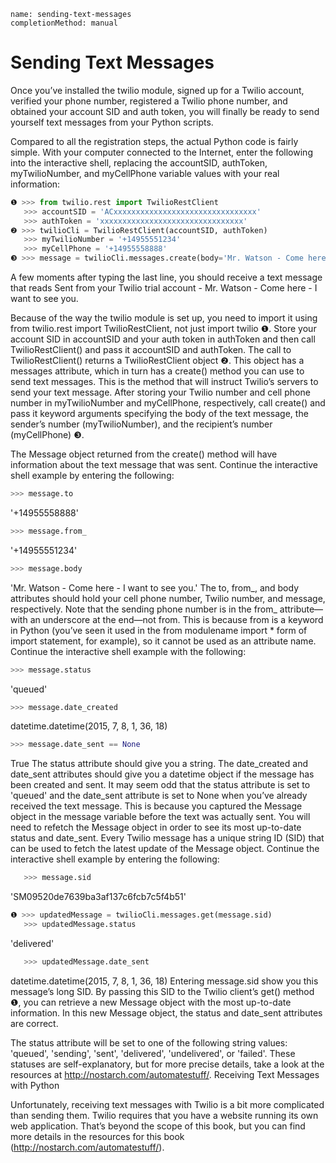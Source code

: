 ```ngMeta
name: sending-text-messages
completionMethod: manual
```
# Sending Text Messages
Once you’ve installed the twilio module, signed up for a Twilio account, verified your phone number, registered a Twilio phone number, and obtained your account SID and auth token, you will finally be ready to send yourself text messages from your Python scripts.

Compared to all the registration steps, the actual Python code is fairly simple. With your computer connected to the Internet, enter the following into the interactive shell, replacing the accountSID, authToken, myTwilioNumber, and myCellPhone variable values with your real information:

```python
❶ >>> from twilio.rest import TwilioRestClient
   >>> accountSID = 'ACxxxxxxxxxxxxxxxxxxxxxxxxxxxxxxxx'
   >>> authToken = 'xxxxxxxxxxxxxxxxxxxxxxxxxxxxxxxx'
❷ >>> twilioCli = TwilioRestClient(accountSID, authToken)
   >>> myTwilioNumber = '+14955551234'
   >>> myCellPhone = '+14955558888'
❸ >>> message = twilioCli.messages.create(body='Mr. Watson - Come here - I want to see you.', from_=myTwilioNumber, to=myCellPhone)
```
A few moments after typing the last line, you should receive a text message that reads Sent from your Twilio trial account - Mr. Watson - Come here - I want to see you.

Because of the way the twilio module is set up, you need to import it using from twilio.rest import TwilioRestClient, not just import twilio ❶. Store your account SID in accountSID and your auth token in authToken and then call TwilioRestClient() and pass it accountSID and authToken. The call to TwilioRestClient() returns a TwilioRestClient object ❷. This object has a messages attribute, which in turn has a create() method you can use to send text messages. This is the method that will instruct Twilio’s servers to send your text message. After storing your Twilio number and cell phone number in myTwilioNumber and myCellPhone, respectively, call create() and pass it keyword arguments specifying the body of the text message, the sender’s number (myTwilioNumber), and the recipient’s number (myCellPhone) ❸.

The Message object returned from the create() method will have information about the text message that was sent. Continue the interactive shell example by entering the following:

```python
>>> message.to
```
'+14955558888'
```python
>>> message.from_
```
'+14955551234'
```python
>>> message.body
```
'Mr. Watson - Come here - I want to see you.'
The to, from_, and body attributes should hold your cell phone number, Twilio number, and message, respectively. Note that the sending phone number is in the from_ attribute—with an underscore at the end—not from. This is because from is a keyword in Python (you’ve seen it used in the from modulename import * form of import statement, for example), so it cannot be used as an attribute name. Continue the interactive shell example with the following:

```python
>>> message.status
```
'queued'
```python
>>> message.date_created
```
datetime.datetime(2015, 7, 8, 1, 36, 18)
```python
>>> message.date_sent == None
```
True
The status attribute should give you a string. The date_created and date_sent attributes should give you a datetime object if the message has been created and sent. It may seem odd that the status attribute is set to 'queued' and the date_sent attribute is set to None when you’ve already received the text message. This is because you captured the Message object in the message variable before the text was actually sent. You will need to refetch the Message object in order to see its most up-to-date status and date_sent. Every Twilio message has a unique string ID (SID) that can be used to fetch the latest update of the Message object. Continue the interactive shell example by entering the following:

```python
   >>> message.sid
```
   'SM09520de7639ba3af137c6fcb7c5f4b51'
```python
❶ >>> updatedMessage = twilioCli.messages.get(message.sid)
   >>> updatedMessage.status
```
   'delivered'
```python
   >>> updatedMessage.date_sent
```
   datetime.datetime(2015, 7, 8, 1, 36, 18)
Entering message.sid show you this message’s long SID. By passing this SID to the Twilio client’s get() method ❶, you can retrieve a new Message object with the most up-to-date information. In this new Message object, the status and date_sent attributes are correct.

The status attribute will be set to one of the following string values: 'queued', 'sending', 'sent', 'delivered', 'undelivered', or 'failed'. These statuses are self-explanatory, but for more precise details, take a look at the resources at <span><a href="http://nostarch.com/automatestuff/">http://nostarch.com/automatestuff/</a></span>.
Receiving Text Messages with Python

Unfortunately, receiving text messages with Twilio is a bit more complicated than sending them. Twilio requires that you have a website running its own web application. That’s beyond the scope of this book, but you can find more details in the resources for this book (<span><a href="http://nostarch.com/automatestuff/">http://nostarch.com/automatestuff/</a></span>).